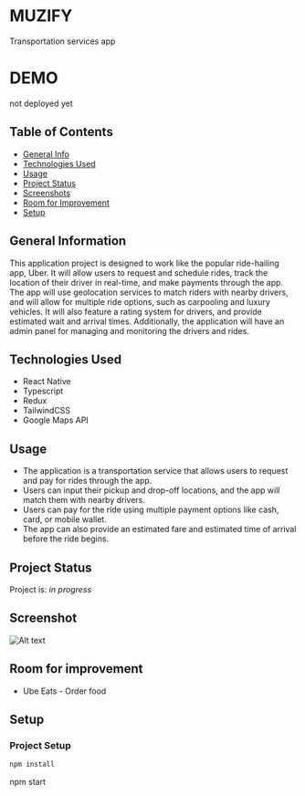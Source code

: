 # MUZIFY
Transportation services app

# DEMO
not deployed yet

## Table of Contents
* [General Info](#general-information)
* [Technologies Used](#technologies-used)
* [Usage](#usage)
* [Project Status](#project-status)
* [Screenshots](#screenshots)
* [Room for Improvement](#room-for-improvement)
* [Setup](#setup)


## General Information
This application project is designed to work like the popular ride-hailing app, Uber. It will allow users to request and schedule rides, track the location of their driver in real-time, and make payments through the app. The app will use geolocation services to match riders with nearby drivers, and will allow for multiple ride options, such as carpooling and luxury vehicles. It will also feature a rating system for drivers, and provide estimated wait and arrival times. Additionally, the application will have an admin panel for managing and monitoring the drivers and rides.

## Technologies Used
- React Native
- Typescript
- Redux
- TailwindCSS
- Google Maps API

## Usage
 - The application is a transportation service that allows users to request and pay for rides through the app.
 - Users can input their pickup and drop-off locations, and the app will match them with nearby drivers.
 - Users can pay for the ride using multiple payment options like cash, card, or mobile wallet.
- The app can also provide an estimated fare and estimated time of arrival before the ride begins.

## Project Status
Project is: _in progress_ 

## Screenshot
![Alt text]( "screen")

## Room for improvement
- Ube Eats - Order food


## Setup
### Project Setup

```sh
npm install
```

npm start

